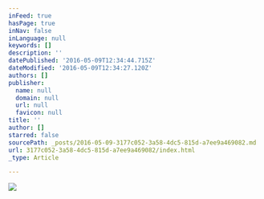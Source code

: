 ```yaml
---
inFeed: true
hasPage: true
inNav: false
inLanguage: null
keywords: []
description: ''
datePublished: '2016-05-09T12:34:44.715Z'
dateModified: '2016-05-09T12:34:27.120Z'
authors: []
publisher:
  name: null
  domain: null
  url: null
  favicon: null
title: ''
author: []
starred: false
sourcePath: _posts/2016-05-09-3177c052-3a58-4dc5-815d-a7ee9a469082.md
url: 3177c052-3a58-4dc5-815d-a7ee9a469082/index.html
_type: Article

---
```

![](https://the-grid-user-content.s3-us-west-2.amazonaws.com/a74e2b35-1f20-43d0-b76d-fcee890f8576.jpg)